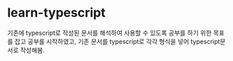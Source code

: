 # learn-typescript
기존에 typescript로 작성된 문서를 해석하여 사용할 수 있도록 공부를 하기 위한 목표를 잡고 공부를 시작하였고,
기존 문서를 typescript로 각각 형식을 넣어 typescript문서로 작성해봄.
